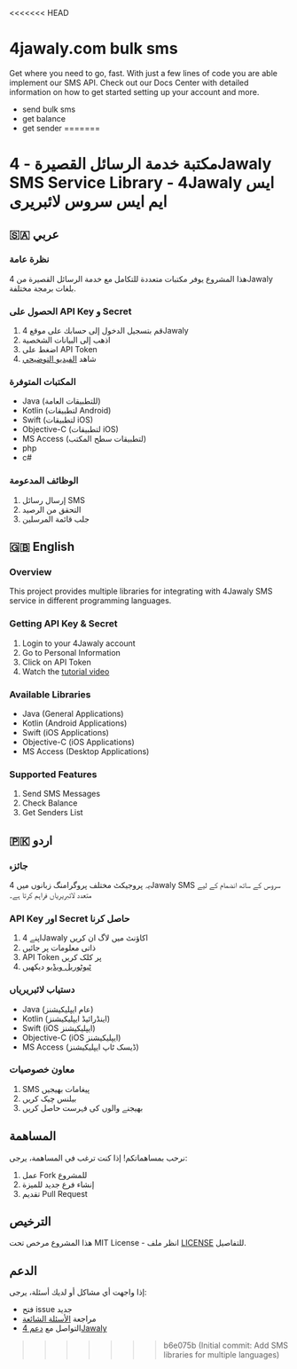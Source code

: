 <<<<<<< HEAD
# 4jawaly.com bulk sms

Get where you need to go, fast. With just a few lines of code you are able implement our SMS API. Check out our Docs Center with detailed information on how to get started setting up your account and more.

- send bulk sms
- get balance
- get sender
=======
# مكتبة خدمة الرسائل القصيرة - 4Jawaly SMS Service Library - 4Jawaly ایس ایم ایس سروس لائبریری

## 🇸🇦 عربي

### نظرة عامة
هذا المشروع يوفر مكتبات متعددة للتكامل مع خدمة الرسائل القصيرة من 4Jawaly بلغات برمجة مختلفة.

### الحصول على API Key و Secret
1. قم بتسجيل الدخول إلى حسابك على موقع 4Jawaly
2. اذهب إلى البيانات الشخصية
3. اضغط على API Token
4. شاهد [الفيديو التوضيحي](https://youtu.be/oTB6hLbJXPU?si=Zr6-6HsjsKkyHUR6&t=468)

### المكتبات المتوفرة
- Java (للتطبيقات العامة)
- Kotlin (لتطبيقات Android)
- Swift (لتطبيقات iOS)
- Objective-C (لتطبيقات iOS)
- MS Access (لتطبيقات سطح المكتب)
- php
- c#


### الوظائف المدعومة
1. إرسال رسائل SMS
2. التحقق من الرصيد
3. جلب قائمة المرسلين

## 🇬🇧 English

### Overview
This project provides multiple libraries for integrating with 4Jawaly SMS service in different programming languages.

### Getting API Key & Secret
1. Login to your 4Jawaly account
2. Go to Personal Information
3. Click on API Token
4. Watch the [tutorial video](https://youtu.be/oTB6hLbJXPU?si=Zr6-6HsjsKkyHUR6&t=468)

### Available Libraries
- Java (General Applications)
- Kotlin (Android Applications)
- Swift (iOS Applications)
- Objective-C (iOS Applications)
- MS Access (Desktop Applications)

### Supported Features
1. Send SMS Messages
2. Check Balance
3. Get Senders List

## 🇵🇰 اردو

### جائزہ
یہ پروجیکٹ مختلف پروگرامنگ زبانوں میں 4Jawaly SMS سروس کے ساتھ انضمام کے لیے متعدد لائبریریاں فراہم کرتا ہے۔

### API Key اور Secret حاصل کرنا
1. اپنے 4Jawaly اکاؤنٹ میں لاگ ان کریں
2. ذاتی معلومات پر جائیں
3. API Token پر کلک کریں
4. [ٹیوٹوریل ویڈیو](https://youtu.be/oTB6hLbJXPU?si=Zr6-6HsjsKkyHUR6&t=468) دیکھیں

### دستیاب لائبریریاں
- Java (عام ایپلیکیشنز)
- Kotlin (اینڈرائیڈ ایپلیکیشنز)
- Swift (iOS ایپلیکیشنز)
- Objective-C (iOS ایپلیکیشنز)
- MS Access (ڈیسک ٹاپ ایپلیکیشنز)

### معاون خصوصیات
1. SMS پیغامات بھیجیں
2. بیلنس چیک کریں
3. بھیجنے والوں کی فہرست حاصل کریں

## المساهمة

نرحب بمساهماتكم! إذا كنت ترغب في المساهمة، يرجى:
1. عمل Fork للمشروع
2. إنشاء فرع جديد للميزة
3. تقديم Pull Request

## الترخيص

هذا المشروع مرخص تحت MIT License - انظر ملف [LICENSE](LICENSE) للتفاصيل.

## الدعم

إذا واجهت أي مشاكل أو لديك أسئلة، يرجى:
- فتح issue جديد
- مراجعة [الأسئلة الشائعة](FAQ.md)
- التواصل مع [دعم 4Jawaly](https://4jawaly.com/contact)
>>>>>>> b6e075b (Initial commit: Add SMS libraries for multiple languages)
